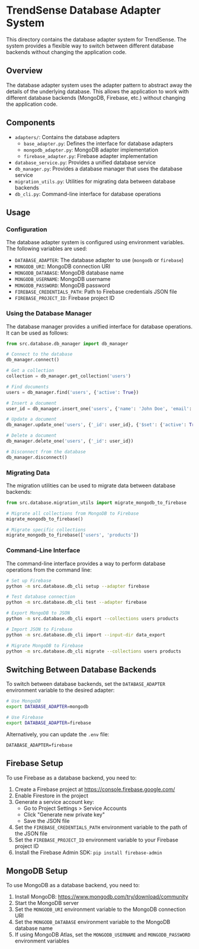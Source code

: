 # TrendSense Database Adapter System

This directory contains the database adapter system for TrendSense. The system provides a flexible way to switch between different database backends without changing the application code.

## Overview

The database adapter system uses the adapter pattern to abstract away the details of the underlying database. This allows the application to work with different database backends (MongoDB, Firebase, etc.) without changing the application code.

## Components

- `adapters/`: Contains the database adapters
  - `base_adapter.py`: Defines the interface for database adapters
  - `mongodb_adapter.py`: MongoDB adapter implementation
  - `firebase_adapter.py`: Firebase adapter implementation
- `database_service.py`: Provides a unified database service
- `db_manager.py`: Provides a database manager that uses the database service
- `migration_utils.py`: Utilities for migrating data between database backends
- `db_cli.py`: Command-line interface for database operations

## Usage

### Configuration

The database adapter system is configured using environment variables. The following variables are used:

- `DATABASE_ADAPTER`: The database adapter to use (`mongodb` or `firebase`)
- `MONGODB_URI`: MongoDB connection URI
- `MONGODB_DATABASE`: MongoDB database name
- `MONGODB_USERNAME`: MongoDB username
- `MONGODB_PASSWORD`: MongoDB password
- `FIREBASE_CREDENTIALS_PATH`: Path to Firebase credentials JSON file
- `FIREBASE_PROJECT_ID`: Firebase project ID

### Using the Database Manager

The database manager provides a unified interface for database operations. It can be used as follows:

```python
from src.database.db_manager import db_manager

# Connect to the database
db_manager.connect()

# Get a collection
collection = db_manager.get_collection('users')

# Find documents
users = db_manager.find('users', {'active': True})

# Insert a document
user_id = db_manager.insert_one('users', {'name': 'John Doe', 'email': 'john@example.com'})

# Update a document
db_manager.update_one('users', {'_id': user_id}, {'$set': {'active': True}})

# Delete a document
db_manager.delete_one('users', {'_id': user_id})

# Disconnect from the database
db_manager.disconnect()
```

### Migrating Data

The migration utilities can be used to migrate data between database backends:

```python
from src.database.migration_utils import migrate_mongodb_to_firebase

# Migrate all collections from MongoDB to Firebase
migrate_mongodb_to_firebase()

# Migrate specific collections
migrate_mongodb_to_firebase(['users', 'products'])
```

### Command-Line Interface

The command-line interface provides a way to perform database operations from the command line:

```bash
# Set up Firebase
python -m src.database.db_cli setup --adapter firebase

# Test database connection
python -m src.database.db_cli test --adapter firebase

# Export MongoDB to JSON
python -m src.database.db_cli export --collections users products

# Import JSON to Firebase
python -m src.database.db_cli import --input-dir data_export

# Migrate MongoDB to Firebase
python -m src.database.db_cli migrate --collections users products
```

## Switching Between Database Backends

To switch between database backends, set the `DATABASE_ADAPTER` environment variable to the desired adapter:

```bash
# Use MongoDB
export DATABASE_ADAPTER=mongodb

# Use Firebase
export DATABASE_ADAPTER=firebase
```

Alternatively, you can update the `.env` file:

```
DATABASE_ADAPTER=firebase
```

## Firebase Setup

To use Firebase as a database backend, you need to:

1. Create a Firebase project at https://console.firebase.google.com/
2. Enable Firestore in the project
3. Generate a service account key:
   - Go to Project Settings > Service Accounts
   - Click "Generate new private key"
   - Save the JSON file
4. Set the `FIREBASE_CREDENTIALS_PATH` environment variable to the path of the JSON file
5. Set the `FIREBASE_PROJECT_ID` environment variable to your Firebase project ID
6. Install the Firebase Admin SDK: `pip install firebase-admin`

## MongoDB Setup

To use MongoDB as a database backend, you need to:

1. Install MongoDB: https://www.mongodb.com/try/download/community
2. Start the MongoDB server
3. Set the `MONGODB_URI` environment variable to the MongoDB connection URI
4. Set the `MONGODB_DATABASE` environment variable to the MongoDB database name
5. If using MongoDB Atlas, set the `MONGODB_USERNAME` and `MONGODB_PASSWORD` environment variables
